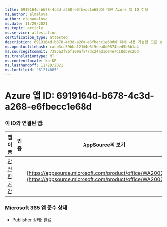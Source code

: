 ```yaml
---
title: 6919164d-b678-4c3d-a268-e6fbecc1e68d에 대한 Azure 앱 ID 정보
ms.author: elmalova
author: elenamalova
ms.date: 11/29/2021
ms.topic: article
ms.service: attestation
certification_type: attested
description: 6919164d-b678-4c3d-a268-e6fbecc1e68d에 대해 사용 가능한 모든 보안 및 규정 준수 정보입니다.
ms.openlocfilehash: cacb3cc59bba12164e6f5eea0d0874bed5b6b1a4
ms.sourcegitcommit: 7395a3f8bf109af577dc24ad1de4e7d18db9c26d
ms.translationtype: MT
ms.contentlocale: ko-KR
ms.lasthandoff: 11/29/2021
ms.locfileid: "61214885"
---
```

# <a name="azure-app-id-6919164d-b678-4c3d-a268-e6fbecc1e68d"></a>Azure 앱 ID: 6919164d-b678-4c3d-a268-e6fbecc1e68d


### <a name="apps-associated-with-this-id"></a>이 ID와 연결된 앱:
| **앱 이름** | **인증** | **AppSource의 보기** |
|--------------|---------------|-----------------------|
| [안전한 공간](https://docs.microsoft.com/microsoft-365-app-certification/forward/WA200002691) |  | [https://appsource.microsoft.com/product/office/WA200002691](https://appsource.microsoft.com/product/office/WA200002691) |

### <a name="microsoft-365-app-compliance-status"></a>Microsoft 365 앱 준수 상태
- Publisher 상태: 완료
